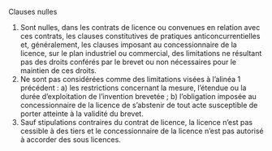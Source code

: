 Clauses nulles
1) Sont nulles, dans les contrats de licence ou convenues en relation avec ces contrats, les
clauses constitutives de pratiques anticoncurrentielles et, généralement, les clauses
imposant au concessionnaire de la licence, sur le plan industriel ou commercial, des
limitations ne résultant pas des droits conférés par le brevet ou non nécessaires pour le
maintien de ces droits.
2) Ne sont pas considérées comme des limitations visées à l’alinéa 1 précédent :
a) les restrictions concernant la mesure, l’étendue ou la durée d’exploitation de
l’invention brevetée ;
b) l’obligation imposée au concessionnaire de la licence de s’abstenir de tout acte
susceptible de porter atteinte à la validité du brevet.
3) Sauf stipulations contraires du contrat de licence, la licence n’est pas cessible à des tiers
et le concessionnaire de la licence n’est pas autorisé à accorder des sous licences.